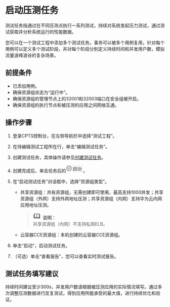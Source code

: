 # 启动压测任务<a name="cpts_01_0016"></a>

测试任务指通过在不同压测点执行一系列测试，持续对系统发起压力测试，通过测试获取并分析系统运行的性能数据。

您可以在一个测试工程中添加多个测试任务。事务可以被多个用例复用，针对每个用例可以定义多个测试阶段，并对每个阶段分别定义持续时间和并发用户数，模拟流量波峰波谷的复杂场景。

## 前提条件<a name="section1594645884318"></a>

-   已添加用例。
-   确保资源组状态为“运行中”。
-   确保资源组的管理节点上的32001和32003端口在安全组被开启。
-   确保资源组的执行节点和被压测的应用之间网络互通。

## 操作步骤<a name="section18955152717438"></a>

1.  登录CPTS控制台，在左侧导航栏中选择“测试工程“。
2.  在待编辑测试工程所在行，单击“编辑测试任务”。
3.  创建测试任务，具体操作请参见[创建测试任务](创建测试任务.md#section1292411341135)。
4.  创建完成后，单击任务后的![](figures/icon-start.png)。
5.  在“启动测试任务”对话框中，选择“资源组类型”。
    -   共享资源组：共有资源组，无需创建即可使用，最高支持1000并发；共享资源组（外网）支持外网地址压测；共享资源组（内网）支持华为云内网应用地址压测。

        >![](public_sys-resources/icon-note.gif) **说明：**   
        >共享资源组（内网）不支持私网ELB。  

    -   云容器CCE资源组：本机创建的云容器CCE资源组。

6.  单击“启动”，启动测试任务。
7.  （可选）单击“查看报告”，您可以查看实时测试报告。

## 测试任务填写建议<a name="section1498573263514"></a>

持续时间建议至少300s，并发用户数请根据被压测应用的实际情况填写。通过多次调整压测数据进行反复测试，得到应用所能承受的最大值，进行持续优化和验证。

